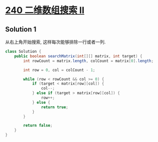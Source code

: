 # [240 二维数组搜索 II](https://leetcode.cn/problems/search-a-2d-matrix-ii/)

## Solution 1

从右上角开始搜索, 这样每次能够排除一行或者一列.

```java
class Solution {
    public boolean searchMatrix(int[][] matrix, int target) {
        int rowCount = matrix.length, colCount = matrix[0].length;

        int row = 0, col = colCount - 1;

        while (row < rowCount && col >= 0) {
            if (target < matrix[row][col]) {
                col--;
            } else if (target > matrix[row][col]) {
                row++;
            } else {
                return true;
            }
        }

        return false;
    }
}
```
